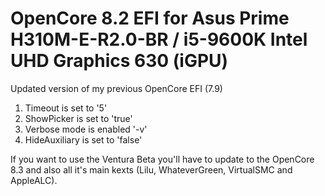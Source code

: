 # OpenCore 8.2 EFI for Asus Prime H310M-E-R2.0-BR / i5-9600K Intel UHD Graphics 630 (iGPU)
<p>Updated version of my previous OpenCore EFI (7.9)</p>

1. Timeout is set to '5'
2. ShowPicker is set to 'true'
3. Verbose mode is enabled '-v'
4. HideAuxiliary is set to 'false'

<p>If you want to use the Ventura Beta you'll have to update to the OpenCore 8.3 and also all it's main kexts (Lilu, WhateverGreen, VirtualSMC and AppleALC).</p>
